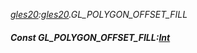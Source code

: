 _[gles20](../../modules/gles20/gles20-module.md):[gles20](../../modules/gles20/gles20-module.md).GL\_POLYGON\_OFFSET\_FILL_
##### Const GL\_POLYGON\_OFFSET\_FILL:[Int](../../modules/wonkey/wonkey-types-int.md)
